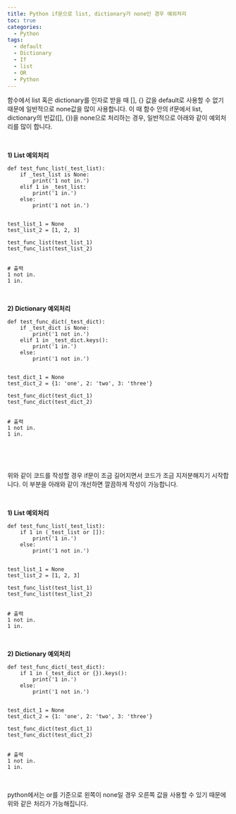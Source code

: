 ```yaml
---
title: Python if문으로 list, dictionary가 none인 경우 예외처리
toc: true
categories:
  - Python
tags:
  - default
  - Dictionary
  - If
  - list
  - OR
  - Python
---
```


함수에서 list 혹은 dictionary를 인자로 받을 때 [], {} 값을 default로 사용할 수 없기 때문에 일반적으로 none값을 많이 사용합니다. 이 때 함수 안의 if문에서 list, dictionary의 빈값([], {})을 none으로 처리하는 경우, 일반적으로 아래와 같이 예외처리를 많이 합니다.


 


**1) List 예외처리**



```
def test_func_list(_test_list):
    if _test_list is None:
        print('1 not in.')
    elif 1 in _test_list:
        print('1 in.')
    else:
        print('1 not in.')


test_list_1 = None
test_list_2 = [1, 2, 3]

test_func_list(test_list_1)
test_func_list(test_list_2)


# 출력
1 not in.
1 in.
```

 


**2) Dictionary 예외처리**



```
def test_func_dict(_test_dict):
    if _test_dict is None:
        print('1 not in.')
    elif 1 in _test_dict.keys():
        print('1 in.')
    else:
        print('1 not in.')


test_dict_1 = None
test_dict_2 = {1: 'one', 2: 'two', 3: 'three'}

test_func_dict(test_dict_1)
test_func_dict(test_dict_2)


# 출력
1 not in.
1 in.
```

 


 


위와 같이 코드를 작성할 경우 if문이 조금 길어지면서 코드가 조금 지저분해지기 시작합니다. 이 부분을 아래와 같이 개선하면 깔끔하게 작성이 가능합니다.


 


**1) List 예외처리**



```
def test_func_list(_test_list):
    if 1 in (_test_list or []):
        print('1 in.')
    else:
        print('1 not in.')


test_list_1 = None
test_list_2 = [1, 2, 3]

test_func_list(test_list_1)
test_func_list(test_list_2)


# 출력
1 not in.
1 in.
```

 


**2) Dictionary 예외처리**



```
def test_func_dict(_test_dict):
    if 1 in (_test_dict or {}).keys():
        print('1 in.')
    else:
        print('1 not in.')


test_dict_1 = None
test_dict_2 = {1: 'one', 2: 'two', 3: 'three'}

test_func_dict(test_dict_1)
test_func_dict(test_dict_2)


# 출력
1 not in.
1 in.
```

 


python에서는 or를 기준으로 왼쪽이 none일 경우 오른쪽 값을 사용할 수 있기 때문에 위와 같은 처리가 가능해집니다.

